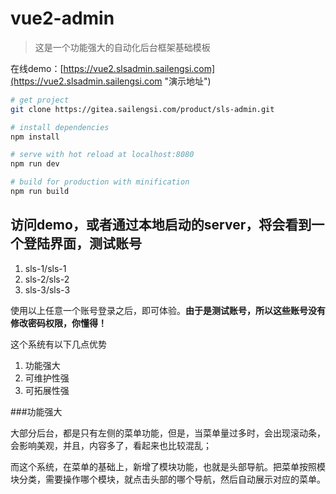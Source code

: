 # vue2-admin

> 这是一个功能强大的自动化后台框架基础模板

在线demo：[https://vue2.slsadmin.sailengsi.com](https://vue2.slsadmin.sailengsi.com "演示地址")

``` bash
# get project
git clone https://gitea.sailengsi.com/product/sls-admin.git

# install dependencies
npm install

# serve with hot reload at localhost:8080
npm run dev

# build for production with minification
npm run build
```

## 访问demo，或者通过本地启动的server，将会看到一个登陆界面，测试账号

1. sls-1/sls-1
2. sls-2/sls-2
3. sls-3/sls-3

使用以上任意一个账号登录之后，即可体验。**由于是测试账号，所以这些账号没有修改密码权限，你懂得！**


这个系统有以下几点优势

1. 功能强大
2. 可维护性强
3. 可拓展性强

###功能强大

大部分后台，都是只有左侧的菜单功能，但是，当菜单量过多时，会出现滚动条，会影响美观，并且，内容多了，看起来也比较混乱；

而这个系统，在菜单的基础上，新增了模块功能，也就是头部导航。把菜单按照模块分类，需要操作哪个模块，就点击头部的哪个导航，然后自动展示对应的菜单。
